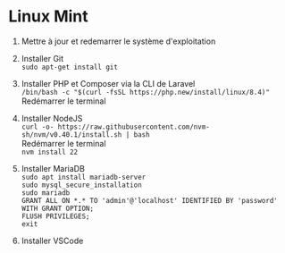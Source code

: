 # Linux Mint

1. Mettre à jour et redemarrer le système d'exploitation

2. Installer Git <br>
    `sudo apt-get install git`
 
3. Installer PHP et Composer via la CLI de Laravel <br>
    `/bin/bash -c "$(curl -fsSL https://php.new/install/linux/8.4)"`
    Redémarrer le terminal

4. Installer NodeJS <br>
    `curl -o- https://raw.githubusercontent.com/nvm-sh/nvm/v0.40.1/install.sh | bash` <br>
    Redémarrer le terminal <br>
    `nvm install 22`

5. Installer MariaDB <br>
    `sudo apt install mariadb-server` <br>
    `sudo mysql_secure_installation` <br>
    `sudo mariadb` <br>
    `GRANT ALL ON *.* TO 'admin'@'localhost' IDENTIFIED BY 'password' WITH GRANT OPTION;` <br>
    `FLUSH PRIVILEGES;` <br>
    `exit`

6. Installer VSCode